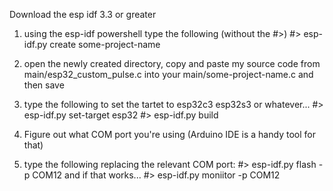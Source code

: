 Download the esp idf 3.3 or greater

1) using the esp-idf powershell type the following (without the #>)
#> esp-idf.py create some-project-name

2) open the newly created directory, copy and paste my source code from main/esp32_custom_pulse.c into your main/some-project-name.c and then save
3) type the following to set the tartet to esp32c3 esp32s3 or whatever...
#> esp-idf.py set-target esp32
#> esp-idf.py build
4) Figure out what COM port you're using (Arduino IDE is a handy tool for that)
5) type the following replacing the relevant COM port:
#> esp-idf.py flash -p COM12
and if that works...
#> esp-idf.py moniitor -p COM12 
   


